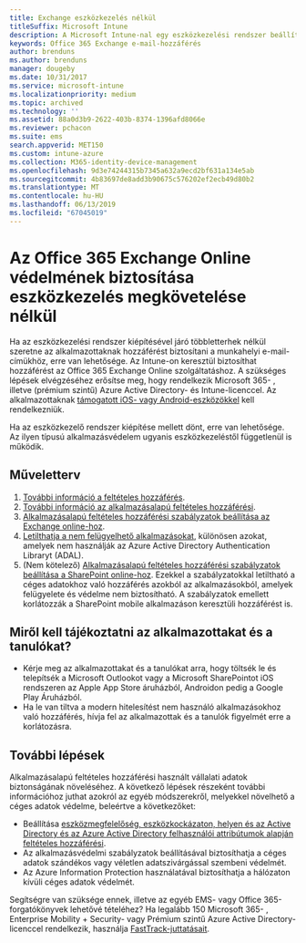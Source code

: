 ```yaml
---
title: Exchange eszközkezelés nélkül
titleSuffix: Microsoft Intune
description: A Microsoft Intune-nal egy eszközkezelési rendszer beállítása nélkül adhat hozzáférést a felhasználóknak az Office 365-ös Exchange Online-levelezésükhöz.
keywords: Office 365 Exchange e-mail-hozzáférés
author: brenduns
ms.author: brenduns
manager: dougeby
ms.date: 10/31/2017
ms.service: microsoft-intune
ms.localizationpriority: medium
ms.topic: archived
ms.technology: ''
ms.assetid: 88a0d3b9-2622-403b-8374-1396afd8066e
ms.reviewer: pchacon
ms.suite: ems
search.appverid: MET150
ms.custom: intune-azure
ms.collection: M365-identity-device-management
ms.openlocfilehash: 9d3e74244315b7345a632a9ecd2bf631a134e5ab
ms.sourcegitcommit: 4b83697de8add3b90675c576202ef2ecb49d80b2
ms.translationtype: MT
ms.contentlocale: hu-HU
ms.lasthandoff: 06/13/2019
ms.locfileid: "67045019"
---
```

# <a name="protect-office-365-exchange-online-without-requiring-device-management"></a>Az Office 365 Exchange Online védelmének biztosítása eszközkezelés megkövetelése nélkül

Ha az eszközkezelési rendszer kiépítésével járó többletterhek nélkül szeretne az alkalmazottaknak hozzáférést biztosítani a munkahelyi e-mail-címükhöz, erre van lehetősége. Az Intune-on keresztül biztosíthat hozzáférést az Office 365 Exchange Online szolgáltatáshoz. A szükséges lépések elvégzéséhez erősítse meg, hogy rendelkezik Microsoft 365- , illetve (prémium szintű) Azure Active Directory- és Intune-licenccel. Az alkalmazottaknak [támogatott iOS- vagy Android-eszközökkel](supported-devices-browsers.md) kell rendelkezniük. 

Ha az eszközkezelő rendszer kiépítése mellett dönt, erre van lehetősége. Az ilyen típusú alkalmazásvédelem ugyanis eszközkezeléstől függetlenül is működik. 

## <a name="action-plan"></a>Műveletterv

1. [További információ a feltételes hozzáférés](conditional-access.md). 
2. [További információ az alkalmazásalapú feltételes hozzáférési](app-based-conditional-access-intune.md).
3. [Alkalmazásalapú feltételes hozzáférési szabályzatok beállítása az Exchange online-hoz](app-based-conditional-access-intune-create.md).
4. [Letilthatja a nem felügyelhető alkalmazásokat](app-modern-authentication-block.md), különösen azokat, amelyek nem használják az Azure Active Directory Authentication Libraryt (ADAL).
5. (Nem kötelező) [Alkalmazásalapú feltételes hozzáférési szabályzatok beállítása a SharePoint online-hoz](app-based-conditional-access-intune-create.md). Ezekkel a szabályzatokkal letiltható a céges adatokhoz való hozzáférés azokból az alkalmazásokból, amelyek felügyelete és védelme nem biztosítható. A szabályzatok emellett korlátozzák a SharePoint mobile alkalmazáson keresztüli hozzáférést is. 

## <a name="what-to-tell-employees-and-students"></a>Miről kell tájékoztatni az alkalmazottakat és a tanulókat?

* Kérje meg az alkalmazottakat és a tanulókat arra, hogy töltsék le és telepítsék a Microsoft Outlookot vagy a Microsoft SharePointot iOS rendszeren az Apple App Store áruházból, Androidon pedig a Google Play Áruházból. 
* Ha le van tiltva a modern hitelesítést nem használó alkalmazásokhoz való hozzáférés, hívja fel az alkalmazottak és a tanulók figyelmét erre a korlátozásra. 

## <a name="next-steps"></a>További lépések

Alkalmazásalapú feltételes hozzáférési használt vállalati adatok biztonságának növeléséhez. A következő lépések részeként további információhoz juthat azokról az egyéb módszerekről, melyekkel növelhető a céges adatok védelme, beleértve a következőket: 

* Beállítása [eszközmegfelelőség, eszközkockázaton, helyen és az Active Directory és az Azure Active Directory felhasználói attribútumok alapján feltételes hozzáférési](https://docs.microsoft.com/azure/active-directory/active-directory-conditional-access-azure-portal).  
* Az alkalmazásvédelmi szabályzatok beállításával biztosíthatja a céges adatok szándékos vagy véletlen adatszivárgással szembeni védelmét. 
* Az Azure Information Protection használatával biztosíthatja a hálózaton kívüli céges adatok védelmét. 

Segítségre van szüksége ennek, illetve az egyéb EMS- vagy Office 365-forgatókönyvek lehetővé tételéhez? Ha legalább 150 Microsoft 365- , Enterprise Mobility + Security- vagy Prémium szintű Azure Active Directory-licenccel rendelkezik, használja [FastTrack-juttatásait](https://docs.microsoft.com/enterprise-mobility-security/solutions/enterprise-mobility-fasttrack-program). 
